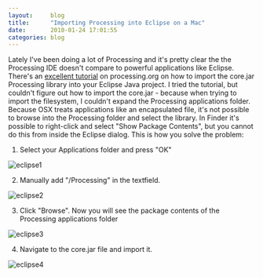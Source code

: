 ```yaml
---
layout:     blog
title:      "Importing Processing into Eclipse on a Mac"
date:       2010-01-24 17:01:55
categories: blog
---
```


Lately I've been doing a lot of Processing and it's pretty clear the the Processing IDE doesn't compare to powerful applications like Eclipse. There's an <a target="_blank" href="http://processing.org/learning/tutorials/eclipse/">excellent tutorial</a> on processing.org on how to import the core.jar Processing library into your Eclipse Java project. I tried the tutorial, but couldn't figure out how to import the core.jar - because when trying to import the filesystem, I couldn't expand the Processing applications folder. Because OSX treats applications like an encapsulated file, it's not possible to browse into the Processing folder and select the library. In Finder it's possible to right-click and select "Show Package Contents", but you cannot do this from inside the Eclipse dialog. This is how you solve the problem:

1. Select your Applications folder and press "OK"<br />
<img alt="eclipse1" src="http://runemadsen-2012.s3.amazonaws.com/blog/eclipse1.jpg" />

2. Manually add "/Processing" in the textfield.<br />
<img alt="eclipse2" src="http://runemadsen-2012.s3.amazonaws.com/blog/eclipse2.jpg" />

3. Click "Browse". Now you will see the package contents of the Processing applications folder<br />
<img alt="eclipse3" src="http://runemadsen-2012.s3.amazonaws.com/blog/eclipse3.jpg" />

4. Navigate to the core.jar file and import it.<br />
<img alt="eclipse4" src="http://runemadsen-2012.s3.amazonaws.com/blog/eclipse4.jpg" />